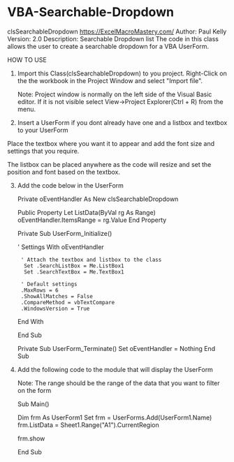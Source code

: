 # VBA-Searchable-Dropdown

clsSearchableDropdown
https://ExcelMacroMastery.com/
Author: Paul Kelly
Version: 2.0
Description: Searchable Dropdown list
             The code in this class allows the user to
             create a searchable dropdown for a VBA UserForm.


HOW TO USE

1. Import this Class(clsSearchableDropdown) to you project. Right-Click on the
   the workbook in the Project Window and select "Import file".

   Note: Project window is normally on the left side of the Visual Basic editor. If
   it is not visible select View->Project Explorer(Ctrl + R) from the menu.

2. Insert a UserForm if you dont already have one and a listbox and textbox to your UserForm

Place the textbox where you want it to appear and add the font size and settings that you require.

The listbox can be placed anywhere as the code will resize and set the position and font based on the 
textbox.

3. Add the code below in the UserForm


    Private oEventHandler As New clsSearchableDropdown

    Public Property Let ListData(ByVal rg As Range)
    oEventHandler.ItemsRange = rg.Value
    End Property

    Private Sub UserForm_Initialize()

      ' Settings
      With oEventHandler

        ' Attach the textbox and listbox to the class
         Set .SearchListBox = Me.ListBox1
         Set .SearchTextBox = Me.TextBox1

        ' Default settings
        .MaxRows = 6
        .ShowAllMatches = False
        .CompareMethod = vbTextCompare
        .WindowsVersion = True

      End With

    End Sub

    Private Sub UserForm_Terminate()
        Set oEventHandler = Nothing
    End Sub


4. Add the following code to the module that will display the UserForm

   Note: The range should be the range of the data that you want to filter
   on the form

    Sub Main()

      Dim frm As UserForm1
      Set frm = UserForms.Add(UserForm1.Name)
      frm.ListData = Sheet1.Range("A1").CurrentRegion

      frm.show
    
    End Sub



















